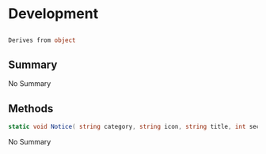 # Development

## 
```c#
Derives from object
```

## Summary

No Summary
## Methods

```c#
static void Notice( string category, string icon, string title, int seconds = 5, string type = "success", string information = null) 
```
No Summary
